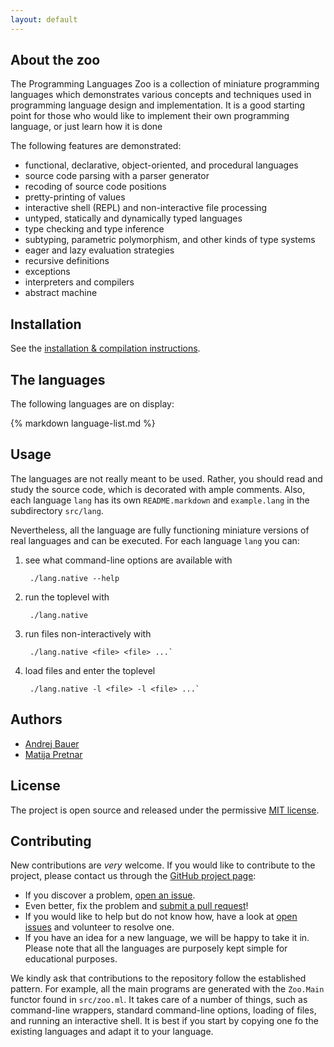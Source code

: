 ```yaml
---
layout: default
---
```


## About the zoo

The Programming Languages Zoo is a collection of miniature programming languages which
demonstrates various concepts and techniques used in programming language design and
implementation. It is a good starting point for those who would like to implement their
own programming language, or just learn how it is done

The following features are demonstrated:

* functional, declarative, object-oriented, and procedural languages
* source code parsing with a parser generator
* recoding of source code positions
* pretty-printing of values
* interactive shell (REPL) and non-interactive file processing
* untyped, statically and dynamically typed languages
* type checking and type inference
* subtyping, parametric polymorphism, and other kinds of type systems
* eager and lazy evaluation strategies
* recursive definitions
* exceptions
* interpreters and compilers
* abstract machine

## Installation

See the [installation & compilation instructions](install.html).

## The languages

The following languages are on display:

{% markdown language-list.md %}

## Usage

The languages are not really meant to be used. Rather, you should read and study the
source code, which is decorated with ample comments. Also, each language `lang` has its
own `README.markdown` and `example.lang` in the subdirectory `src/lang`.

Nevertheless, all the language are fully functioning miniature versions of real languages
and can be executed. For each language `lang` you can:

1. see what command-line options are available with

        ./lang.native --help

2. run the toplevel with

        ./lang.native

3. run files non-interactively with

        ./lang.native <file> <file> ...`

4. load files and enter the toplevel

        ./lang.native -l <file> -l <file> ...`
    
## Authors

* [Andrej Bauer](http://andrej.com/)
* [Matija Pretnar](http://matija.pretnar.info/)

## License

The project is open source and released under the permissive [MIT license](license.html).

## Contributing

New contributions are *very* welcome. If you would like to contribute to the project,
please contact us through the [GitHub project page](https://github.com/andrejbauer/plzoo):

* If you discover a problem, [open an issue](https://github.com/andrejbauer/plzoo/issues/new).
* Even better, fix the problem and [submit a pull request](https://github.com/andrejbauer/plzoo/compare)!
* If you would like to help but do not know how, have a look at
  [open issues](https://github.com/andrejbauer/plzoo/issues) and volunteer to resolve one.
* If you have an idea for a new language, we will be happy to take it in. Please note that all
  the languages are purposely kept simple for educational purposes.

We kindly ask that contributions to the repository follow the established pattern. For
example, all the main programs are generated with the `Zoo.Main` functor found in
`src/zoo.ml`. It takes care of a number of things, such as command-line wrappers, standard
command-line options, loading of files, and running an interactive shell. It is best if
you start by copying one fo the existing languages and adapt it to your language.
